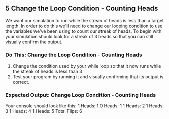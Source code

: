 ## 5 Change the Loop Condition - Counting Heads

We want our simulation to run while the streak of heads is less than a target length. In order to do this we'll need to change our looping condition to use the variables we've been using to count our streak of heads. To begin with your simulation should look for a streak of 3 heads so that you can still visually confirm the output.

### Do This: Change the Loop Condition - Counting Heads

1. Change the condition used by your while loop so that it now runs while the streak of heads is less than 3
2. Test your program by running it and visually confirming that its output is correct.

### Expected Output: Change Loop Condition - Counting Heads

Your console should look like this:
    1
    Heads: 1
    0
    Heads: 1
    1
    Heads: 2
    1
    Heads: 3
    1
    Heads: 4
    1
    Heads: 5
    Total Flips: 6
